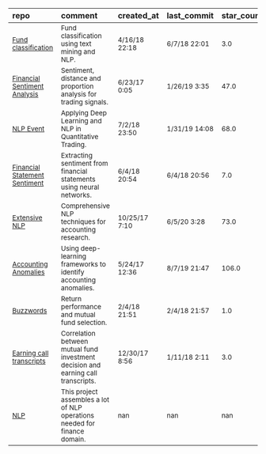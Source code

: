 | repo                                                                                                                                            | comment                                                                                      | created_at               | last_commit              | star_count       | repo_status                                                        | rating      |
|:------------------------------------------------------------------------------------------------------------------------------------------------|:---------------------------------------------------------------------------------------------|:-------------------------|:-------------------------|:-----------------|:-------------------------------------------------------------------|:------------|
| <sub>[Fund classification](https://github.com/frechfrechfrech/Mutual-Fund-Market-Clusters/blob/master/Initial%20Data%20Exploration.ipynb)</sub> | <sub>Fund classification using text mining and NLP.</sub>                                    | <sub>4/16/18 22:18</sub> | <sub>6/7/18 22:01</sub>  | <sub>3.0</sub>   | <sub>![active](https://placehold.it/15/00FF00/000000?text=+)</sub> | <sub></sub> |
| <sub>[Financial Sentiment Analysis](https://github.com/EricHe98/Financial-Statements-Text-Analysis)</sub>                                       | <sub>Sentiment, distance and proportion analysis for trading signals.</sub>                  | <sub>6/23/17 0:05</sub>  | <sub>1/26/19 3:35</sub>  | <sub>47.0</sub>  | <sub>![active](https://placehold.it/15/00FF00/000000?text=+)</sub> | <sub></sub> |
| <sub>[NLP Event](https://github.com/yuriak/DLQuant)</sub>                                                                                       | <sub>Applying Deep Learning and NLP in Quantitative Trading.</sub>                           | <sub>7/2/18 23:50</sub>  | <sub>1/31/19 14:08</sub> | <sub>68.0</sub>  | <sub>![active](https://placehold.it/15/00FF00/000000?text=+)</sub> | <sub></sub> |
| <sub>[Financial Statement Sentiment](https://github.com/MAydogdu/TextualAnalysis)</sub>                                                         | <sub>Extracting sentiment from financial statements using neural networks.</sub>             | <sub>6/4/18 20:54</sub>  | <sub>6/4/18 20:56</sub>  | <sub>7.0</sub>   | <sub>![active](https://placehold.it/15/00FF00/000000?text=+)</sub> | <sub></sub> |
| <sub>[Extensive NLP](https://github.com/TiesdeKok/Python_NLP_Tutorial/blob/master/NLP_Notebook.ipynb)</sub>                                     | <sub>Comprehensive NLP techniques for accounting research.</sub>                             | <sub>10/25/17 7:10</sub> | <sub>6/5/20 3:28</sub>   | <sub>73.0</sub>  | <sub>![active](https://placehold.it/15/00FF00/000000?text=+)</sub> | <sub></sub> |
| <sub>[Accounting Anomalies](https://github.com/GitiHubi/deepAI/blob/master/GTC_2018_Lab-solutions.ipynb)</sub>                                  | <sub>Using deep-learning frameworks to identify accounting anomalies.</sub>                  | <sub>5/24/17 12:36</sub> | <sub>8/7/19 21:47</sub>  | <sub>106.0</sub> | <sub>![active](https://placehold.it/15/00FF00/000000?text=+)</sub> | <sub></sub> |
| <sub>[Buzzwords](https://github.com/swap9047/Cutting-Edge-Technologies-Effect-on-S-P500-Companies-Performance-and-Mutual-Funds)</sub>           | <sub>Return performance and mutual fund selection.</sub>                                     | <sub>2/4/18 21:51</sub>  | <sub>2/4/18 21:57</sub>  | <sub>1.0</sub>   | <sub>![active](https://placehold.it/15/00FF00/000000?text=+)</sub> | <sub></sub> |
| <sub>[Earning call transcripts](https://github.com/lin882/WebAnalyticsProject)</sub>                                                            | <sub>Correlation between mutual fund investment decision and earning call transcripts.</sub> | <sub>12/30/17 8:56</sub> | <sub>1/11/18 2:11</sub>  | <sub>3.0</sub>   | <sub>![active](https://placehold.it/15/00FF00/000000?text=+)</sub> | <sub></sub> |
| <sub>[NLP](https://github.com/toamitesh/NLPinFinance)</sub>                                                                                     | <sub>This project assembles a lot of NLP operations needed for finance domain.</sub>         | <sub>nan</sub>           | <sub>nan</sub>           | <sub>nan</sub>   | <sub>![active](https://placehold.it/15/00FF00/000000?text=+)</sub> | <sub></sub> |